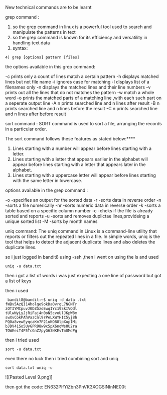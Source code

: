 New technical commands are to be learnt

grep command :
1) so the grep command in linux is a powerful tool used to search and manipulate the patterns in text 
2) so the grep command is known for its efficiency and versatility in handling text data
3) syntax:
```
4) grep [options] pattern [files]
```


the options available in this grep command:

 -c        prints only a count of lines match a certain pattern
 -h        displays matched lines but not file name
 -i          ignores case for matching
 -l          displays list of a filenames only
 -n         displays the matched lines and their line numbers
 -v          prints out all the lines that do not matches the pattern
 -w         match a whole word
 -o          prints the matched parts of a matching line ,with each such part on a seperate output line
 -A n        prints searched line and n lines after result
 -B n        prints searched line and n lines before the result
 -C n        prints searched line and n lines after before result 



sort command :
SORT command is used to sort a file, arranging the records in a particular order.

The sort command follows these features as stated below:****  

1. Lines starting with a number will appear before lines starting with a letter.
2. Lines starting with a letter that appears earlier in the alphabet will appear before lines starting with a letter that appears later in the alphabet.
3. Lines starting with a uppercase letter will appear before lines starting with the same letter in lowercase.

options available in the grep command :

-o    -specifies an output for the sorted data
-r     -sorts data in reverse order
-n     -sorts a file numerically
-nr    -sorts numeric data in reverse order
-k     -sorts a table based on a specific column number 
-c      -cheks if the file is already sorted and reports
-u      -sorts and removes duplictae lines,provideing a unique sorted list
-M       -sorts by month names



uniq command:
  The uniq command in Linux is a command-line utility that reports or filters out the repeated lines in a file. In simple words, uniq is the tool that helps to detect the adjacent duplicate lines and also deletes the duplicate lines.


so i just logged in bandit8 using -ssh ,then i went on using the ls and used 
```
uniq -u data.txt
```

then i got a list of  words i was just expecting a one line of password but got a list of keys 

then i used  
```
 bandit8@bandit:~$ uniq -d data .txt
fWBv5AzQI14holge9okDaOvrgL7NGNTr
zOTIYMCpuvJ0DZGzoEwqIYc19SkIVQdl
tUlwNyLyJjRiFaj4n0oN5cvoUlJKpW8m
swXvCokPAhVazCnl9rPeLXWYHIC5yj8h
PQ0a8vewEyqcaKm7P21uKO88lpXupIMi
bJDV41So5UyGPR98w9x5pX6nqWsOU2ra
TOWEeiT4P5TcGnZ2pyG63NKEvTm0MdPg
```

then i tried used  
```
sort -u data.txt
```
even there no luck
then i tried combining sort and uniq
```
sort data.txt uniq -u
```



![[Pasted Level 9.png]]

then got the code:
EN632PlfYiZbn3PhVK3XOGSlNInNE00t
